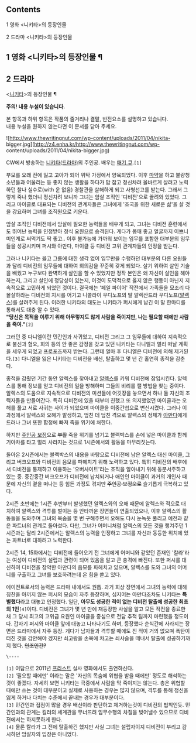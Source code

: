 ## Contents

    

1 영화 <니키타>의 등장인물

2 드라마 <니키타>의 등장인물

## 1 영화 <니키타>의 등장인물 ¶

  

## 2 드라마
<[니키타](%EB%8B%88%ED%82%A4%ED%83%80%28%EB%93%9C%EB%9D%BC%EB%A7%88%29.md)>의
등장인물 ¶

  

**주의! 내용 누설이 있습니다.**  
  
본 항목과 하위 항목은 작품의 줄거리나 결말, 반전요소를 설명하고 있습니다.  
내용 누설을 원하지 않는다면 이 문서를 닫아 주세요.

  
  
  

  

![http://www.thewritingnut.com/wp-content/uploads/2011/04/nikita-
bigger.jpg](http://z4.enha.kr/http://www.thewritingnut.com/wp-
content/uploads/2011/04/nikita-bigger.jpg)

  

CW에서 방송하는 [니키타(드라마)](%EB%8B%88%ED%82%A4%ED%83%80%28%EB%93%9C%EB%9D%BC%EB%A7%88%29.md)의 주인공. 배우는 [매기 큐](%EB%A7%A4%EA%B8%B0%20%ED%81%90.md).`[1]`

  

부모를 오래 전에 잃고 고아가 되어 위탁 가정에서 양육되었다. 이후 [마약](%EB%A7%88%EC%95%BD.md)을 하고
불량청소년들과 어울리는 등 좋지 않는 생활을 하다가 맘 잡고 정신차려 올바르게 살려고 노력하던 찰나 실수로(with 운 없음) 경찰관을
살해하게 되고 사형선고를 받는다. 그래서 그렇게 죽나 했더니 정신차려 보니까 그녀는 암살 조직인 '디비전'으로 끌려와 있었다. 그리고
마이클로 대표되는 디비전의 관계자들은 그녀에게 '조국을 위한 새로운 삶'을 살 것을 강요하며 그녀를 조직원으로 키운다.

  

암살 조직인 디비전에서 암살에 필요한 능력들을 배우게 되고, 그녀는 디비전 훈련에서도 뛰어난 능력을 인정받아 정식 요원으로 승격된다. 게다가
몸매 좋고 얼굴까지 이쁘니 미인계로 써먹기도 딱 좋고.. 이후 불가능에 가까워 보이는 임무를 포함한 대부분의 임무들을 성공시키며 퍼시와
아만다, 마이클 등 디비전 고위 관계자들의 인정을 받는다.  

  

그러나 니키타는 옳고 그름에 대한 생각 없이 임무만을 수행하던 대부분의 다른 요원들과 달리 디비전의 임무들에 대하여 회의감을 꾸준히 갖게
되었다. 살기 위하여 살인 기술을 배웠고 누구보다 완벽하게 살인을 할 수 있었지만 정작 본인은 왜 자신이 살인을 해야 하는지, 그리고 살인에
정당성이 있는지, 이것이 도덕적으로 옳지 않은 행동이 아닌지 지속적으로 고민하게 되었던 것이다. 결국에는 '페일 파이어' 작전에서 가족들을
모조리 다 몰살하라는 디비전의 지시를 어기고 니콜라이 우디노프의 딸 알렉산드라
우디노프([알렉스](%EC%95%8C%EB%A0%89%EC%8A%A4.md))를 살려주게 된다. 이러한 니키타의 태도는 니키타가
퍼시에게 남긴 이 말 한마디를 통해서도 대충 알 수 있다.  
**"당신은 목적을 이루기 위해 아무렇지도 않게 사람을 죽이지만, 나는 필요할 때에만 사람을 죽여."**`[2]`

  

그러던 중 다니엘이란 민간인과 사귀었고, 디비전 그리고 그 임무들에 대하여 지속적으로 불신과 혐오, 회의 등의 안 좋은 감정을 갖고 있던
니키타는 다니엘과 멀리 떠날 계획을 세우게 되었고 프로포즈까지 받는다. 그런데 얼마 후 다니엘은 디비전에 의해 제거된다.`[3]` 다니엘을
잃은 니키타는 디비전을 배신, 탈출하고 몇 년 간 홀연히 종적을 감춘다.

  

종적을 감췄던 기간 동안 알렉스를 찾아내고 [알렉스](%EC%95%8C%EB%A0%89%EC%8A%A4.md)를 키워 디비전에
잠입시킨다. 알렉스를 통해 정보를 얻고 디비전의 일을 방해하며 그들의 비리를 캘 방법을 찾는 중이다. 알렉스의 도움으로 지속적으로 디비전의
미션들에 어깃장을 놓으면서 하나 둘 자신의 조력자들을 만들어간다. 특히 디비전에 있을 때부터 친했고 또 의지했었던 마이클과는 오해를 풀고
서로 사귀는 사이가 되었으며 마이클을 이중간첩으로 변신시켰다. 그러나 이 과정에서 알렉스와 오해가 발생하고, 엎친 데 덮친 격으로 알렉스의
정체가 [아만다](%EC%95%84%EB%A7%8C%EB%8B%A4.md)에게 드러나 그녀 또한 함정에 빠져 죽을 위기에 처한다.

  

하지만 [주인공 보정](%EC%A3%BC%EC%9D%B8%EA%B3%B5%20%EB%B3%B4%EC%A0%95.md)으로
<del>부활</del> 죽을 위기를 넘기고 블랙박스를 손에 넣은 마이클과 함께 기아차를 타고 멀리 사라지는 것으로 1시즌에서의 활동을
마무리짓는다.

  

돌아온 2시즌에서는 블랙박스의 내용을 바탕으로 디비전에 남은 알렉스 대신 마이클, 그리고 버크오프와 디비전의 음모를 파헤치기 위해 노력하고
있다. 특히 디비전의 배후에서 디비전을 통제하고 이용하는 '오버사이트'라는 조직을 알아내기 위해 동분서주하고 있는 중. 중간중간 버크오프가
디비전에 납치되거나 애인인 마이클이 과거의 개인사 때문에 자신의 곁을 떠나는 등 힘든 과정도 겪지만 <del>주인공 보정으로</del>
슬기롭게 극복하고 있다.

  

2시즌 초반에는 1시즌 후반부터 발생했던 알렉스와의 오해 때문에 알렉스와 적으로 대치하여 알렉스와 격투를 벌이는 등 안타까운 장면들이
연출되었으나, 이후 알렉스의 활동들을 도와주며 그녀의 목숨을 몇 번 구해주면서 오해도 다시 눈녹듯 풀리고 예전과 같은 파트너의 관계로
돌아섰다. 다만, 그녀가 어머니처럼 알렉스의 모든 것을 챙겨주던 1시즌과는 달리 2시즌에서는 알렉스의 능력을 인정하고 그녀를 자신과 동등한
위치에 있는 파트너로 대하려고 노력한다.  

  

2시즌 14, 15화에서는 디비전에 들어오기 전 그녀에게 어머니와 같았던 존재인 '칼라'라는 여성이 디비전의 설립과 관련이 되어 있음을 알고
큰 충격에 빠진다. 또한 퍼시를 대신하여 디비전을 장악한 아만다의 음모를 파헤치고 있으며, 알렉스를 도와 그녀의 어머니를 구출하고 그녀를
보호하려는데 온 힘을 쏟고 있다.  

  

에이전트로서의 능력은 드라마 내에서도 원톱. 과거 회상 장면에서 그녀의 능력에 대해 칭찬을 아끼지 않는 퍼시의 모습이 자주 등장하며,
심지어는 아만다조차도 니키타는 **특별했다**라고 대놓고 인정했다. 일단, **아무도 성공한 적이 없는 디비전 탈출에 성공한 최초의
1인**`[4]`이다. 디비전은 그녀가 몇 년 만에 재등장한 사실을 알고 모든 작전을 종료한 채 그 당시 최고의 고위급 요원인 마이클을
중심으로 전담 추적 팀까지 마련했을 정도이다. 갑자기 퍼시와 마이클 앞에 대놓고 나타나기도 하며, 등장했다 순식간에 사라지는 장면은
드라마에서 자주 등장. 게다가 남자들과 격투할 때에도 진 적이 거의 없으며 폭탄이 터진 것을 감안해야 겠지만 쇠고랑을 손목에 차고는 쇠사슬을
떼내서 탈출에 성공하기까지 했다. <del>인조인간?</del>

  

`\----`

`[1]` 여담으로 2011년 [프리스트](%ED%94%84%EB%A6%AC%EC%8A%A4%ED%8A%B8.md) 실사 영화에서도
출연하신다.  
`[2]` '필요할 때에만' 이라는 말은 '자신의 목숨에 위협을 받을 때에만' 정도로 해석하는 것이 좋겠다. 자세히 보면 니키타는 극중에서
사람을 막 죽이지는 않는다. 총은 위협할 때에만 쓰는 것이 대부분이고 실제로 사용하는 경우는 많지 않으며, 격투를 통해 정신을 잃게 하거나
다치는 수준에서 끝내는 경우가 대부분이다.  
`[3]` 민간인과 접점이 많을 경우 배신이라 판단하고 제거하는것이 디비전의 법칙인듯. 민간인과의 관계는 킬러의 세계관을 무너뜨려 임무수행의
차질을 빚어낼수 있으므로 디비젼에서는 하지못하게 한다.  
`[4]` 물론 칼라가 그 전에 탈출하긴 했지만 사실 그녀는 설립자이지 디비전이 부리고 감시하던 암살자의 입장은 아니었다.

